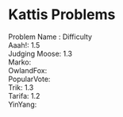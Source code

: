 # Kattis Problems
Problem Name : Difficulty<br />
Aaah!: 1.5<br />
Judging Moose: 1.3<br />
Marko: <br/>
OwlandFox: <br/>
PopularVote: <br/>
Trik: 1.3<br />
Tarifa: 1.2<br />
YinYang: <br/>
